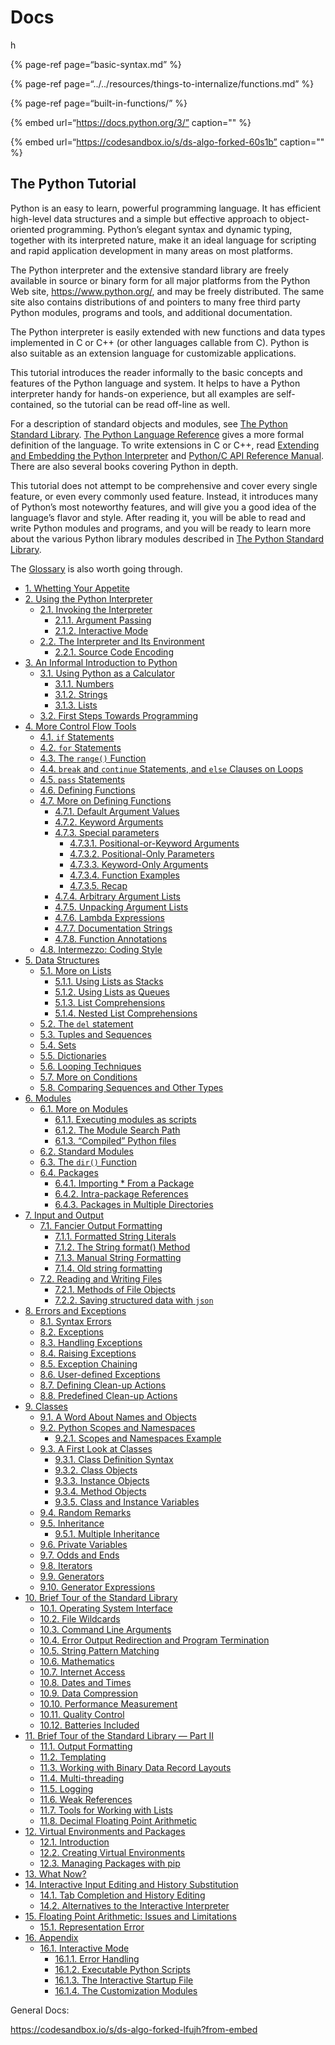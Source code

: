 Docs
====

h

{% page-ref page=“basic-syntax.md” %}

{% page-ref page=“../../resources/things-to-internalize/functions.md” %}

{% page-ref page=“built-in-functions/” %}

{% embed url=“https://docs.python.org/3/” caption="" %}

{% embed url=“https://codesandbox.io/s/ds-algo-forked-60s1b” caption="" %}

The Python Tutorial
-------------------

Python is an easy to learn, powerful programming language. It has efficient high-level data structures and a simple but effective approach to object-oriented programming. Python’s elegant syntax and dynamic typing, together with its interpreted nature, make it an ideal language for scripting and rapid application development in many areas on most platforms.

The Python interpreter and the extensive standard library are freely available in source or binary form for all major platforms from the Python Web site, <https://www.python.org/>, and may be freely distributed. The same site also contains distributions of and pointers to many free third party Python modules, programs and tools, and additional documentation.

The Python interpreter is easily extended with new functions and data types implemented in C or C++ (or other languages callable from C). Python is also suitable as an extension language for customizable applications.

This tutorial introduces the reader informally to the basic concepts and features of the Python language and system. It helps to have a Python interpreter handy for hands-on experience, but all examples are self-contained, so the tutorial can be read off-line as well.

For a description of standard objects and modules, see [The Python Standard Library](https://docs.python.org/3.9/library/index.html#library-index). [The Python Language Reference](https://docs.python.org/3.9/reference/index.html#reference-index) gives a more formal definition of the language. To write extensions in C or C++, read [Extending and Embedding the Python Interpreter](https://docs.python.org/3.9/extending/index.html#extending-index) and [Python/C API Reference Manual](https://docs.python.org/3.9/c-api/index.html#c-api-index). There are also several books covering Python in depth.

This tutorial does not attempt to be comprehensive and cover every single feature, or even every commonly used feature. Instead, it introduces many of Python’s most noteworthy features, and will give you a good idea of the language’s flavor and style. After reading it, you will be able to read and write Python modules and programs, and you will be ready to learn more about the various Python library modules described in [The Python Standard Library](https://docs.python.org/3.9/library/index.html#library-index).

The [Glossary](https://docs.python.org/3.9/glossary.html#glossary) is also worth going through.

-   [1. Whetting Your Appetite](https://docs.python.org/3.9/tutorial/appetite.html)
-   [2. Using the Python Interpreter](https://docs.python.org/3.9/tutorial/interpreter.html)
    -   [2.1. Invoking the Interpreter](https://docs.python.org/3.9/tutorial/interpreter.html#invoking-the-interpreter)
        -   [2.1.1. Argument Passing](https://docs.python.org/3.9/tutorial/interpreter.html#argument-passing)
        -   [2.1.2. Interactive Mode](https://docs.python.org/3.9/tutorial/interpreter.html#interactive-mode)
    -   [2.2. The Interpreter and Its Environment](https://docs.python.org/3.9/tutorial/interpreter.html#the-interpreter-and-its-environment)
        -   [2.2.1. Source Code Encoding](https://docs.python.org/3.9/tutorial/interpreter.html#source-code-encoding)
-   [3. An Informal Introduction to Python](https://docs.python.org/3.9/tutorial/introduction.html)
    -   [3.1. Using Python as a Calculator](https://docs.python.org/3.9/tutorial/introduction.html#using-python-as-a-calculator)
        -   [3.1.1. Numbers](https://docs.python.org/3.9/tutorial/introduction.html#numbers)
        -   [3.1.2. Strings](https://docs.python.org/3.9/tutorial/introduction.html#strings)
        -   [3.1.3. Lists](https://docs.python.org/3.9/tutorial/introduction.html#lists)
    -   [3.2. First Steps Towards Programming](https://docs.python.org/3.9/tutorial/introduction.html#first-steps-towards-programming)
-   [4. More Control Flow Tools](https://docs.python.org/3.9/tutorial/controlflow.html)
    -   [4.1. `if` Statements](https://docs.python.org/3.9/tutorial/controlflow.html#if-statements)
    -   [4.2. `for` Statements](https://docs.python.org/3.9/tutorial/controlflow.html#for-statements)
    -   [4.3. The `range()` Function](https://docs.python.org/3.9/tutorial/controlflow.html#the-range-function)
    -   [4.4. `break` and `continue` Statements, and `else` Clauses on Loops](https://docs.python.org/3.9/tutorial/controlflow.html#break-and-continue-statements-and-else-clauses-on-loops)
    -   [4.5. `pass` Statements](https://docs.python.org/3.9/tutorial/controlflow.html#pass-statements)
    -   [4.6. Defining Functions](https://docs.python.org/3.9/tutorial/controlflow.html#defining-functions)
    -   [4.7. More on Defining Functions](https://docs.python.org/3.9/tutorial/controlflow.html#more-on-defining-functions)
        -   [4.7.1. Default Argument Values](https://docs.python.org/3.9/tutorial/controlflow.html#default-argument-values)
        -   [4.7.2. Keyword Arguments](https://docs.python.org/3.9/tutorial/controlflow.html#keyword-arguments)
        -   [4.7.3. Special parameters](https://docs.python.org/3.9/tutorial/controlflow.html#special-parameters)
            -   [4.7.3.1. Positional-or-Keyword Arguments](https://docs.python.org/3.9/tutorial/controlflow.html#positional-or-keyword-arguments)
            -   [4.7.3.2. Positional-Only Parameters](https://docs.python.org/3.9/tutorial/controlflow.html#positional-only-parameters)
            -   [4.7.3.3. Keyword-Only Arguments](https://docs.python.org/3.9/tutorial/controlflow.html#keyword-only-arguments)
            -   [4.7.3.4. Function Examples](https://docs.python.org/3.9/tutorial/controlflow.html#function-examples)
            -   [4.7.3.5. Recap](https://docs.python.org/3.9/tutorial/controlflow.html#recap)
        -   [4.7.4. Arbitrary Argument Lists](https://docs.python.org/3.9/tutorial/controlflow.html#arbitrary-argument-lists)
        -   [4.7.5. Unpacking Argument Lists](https://docs.python.org/3.9/tutorial/controlflow.html#unpacking-argument-lists)
        -   [4.7.6. Lambda Expressions](https://docs.python.org/3.9/tutorial/controlflow.html#lambda-expressions)
        -   [4.7.7. Documentation Strings](https://docs.python.org/3.9/tutorial/controlflow.html#documentation-strings)
        -   [4.7.8. Function Annotations](https://docs.python.org/3.9/tutorial/controlflow.html#function-annotations)
    -   [4.8. Intermezzo: Coding Style](https://docs.python.org/3.9/tutorial/controlflow.html#intermezzo-coding-style)
-   [5. Data Structures](https://docs.python.org/3.9/tutorial/datastructures.html)
    -   [5.1. More on Lists](https://docs.python.org/3.9/tutorial/datastructures.html#more-on-lists)
        -   [5.1.1. Using Lists as Stacks](https://docs.python.org/3.9/tutorial/datastructures.html#using-lists-as-stacks)
        -   [5.1.2. Using Lists as Queues](https://docs.python.org/3.9/tutorial/datastructures.html#using-lists-as-queues)
        -   [5.1.3. List Comprehensions](https://docs.python.org/3.9/tutorial/datastructures.html#list-comprehensions)
        -   [5.1.4. Nested List Comprehensions](https://docs.python.org/3.9/tutorial/datastructures.html#nested-list-comprehensions)
    -   [5.2. The `del` statement](https://docs.python.org/3.9/tutorial/datastructures.html#the-del-statement)
    -   [5.3. Tuples and Sequences](https://docs.python.org/3.9/tutorial/datastructures.html#tuples-and-sequences)
    -   [5.4. Sets](https://docs.python.org/3.9/tutorial/datastructures.html#sets)
    -   [5.5. Dictionaries](https://docs.python.org/3.9/tutorial/datastructures.html#dictionaries)
    -   [5.6. Looping Techniques](https://docs.python.org/3.9/tutorial/datastructures.html#looping-techniques)
    -   [5.7. More on Conditions](https://docs.python.org/3.9/tutorial/datastructures.html#more-on-conditions)
    -   [5.8. Comparing Sequences and Other Types](https://docs.python.org/3.9/tutorial/datastructures.html#comparing-sequences-and-other-types)
-   [6. Modules](https://docs.python.org/3.9/tutorial/modules.html)
    -   [6.1. More on Modules](https://docs.python.org/3.9/tutorial/modules.html#more-on-modules)
        -   [6.1.1. Executing modules as scripts](https://docs.python.org/3.9/tutorial/modules.html#executing-modules-as-scripts)
        -   [6.1.2. The Module Search Path](https://docs.python.org/3.9/tutorial/modules.html#the-module-search-path)
        -   [6.1.3. “Compiled” Python files](https://docs.python.org/3.9/tutorial/modules.html#compiled-python-files)
    -   [6.2. Standard Modules](https://docs.python.org/3.9/tutorial/modules.html#standard-modules)
    -   [6.3. The `dir()` Function](https://docs.python.org/3.9/tutorial/modules.html#the-dir-function)
    -   [6.4. Packages](https://docs.python.org/3.9/tutorial/modules.html#packages)
        -   [6.4.1. Importing \* From a Package](https://docs.python.org/3.9/tutorial/modules.html#importing-from-a-package)
        -   [6.4.2. Intra-package References](https://docs.python.org/3.9/tutorial/modules.html#intra-package-references)
        -   [6.4.3. Packages in Multiple Directories](https://docs.python.org/3.9/tutorial/modules.html#packages-in-multiple-directories)
-   [7. Input and Output](https://docs.python.org/3.9/tutorial/inputoutput.html)
    -   [7.1. Fancier Output Formatting](https://docs.python.org/3.9/tutorial/inputoutput.html#fancier-output-formatting)
        -   [7.1.1. Formatted String Literals](https://docs.python.org/3.9/tutorial/inputoutput.html#formatted-string-literals)
        -   [7.1.2. The String format() Method](https://docs.python.org/3.9/tutorial/inputoutput.html#the-string-format-method)
        -   [7.1.3. Manual String Formatting](https://docs.python.org/3.9/tutorial/inputoutput.html#manual-string-formatting)
        -   [7.1.4. Old string formatting](https://docs.python.org/3.9/tutorial/inputoutput.html#old-string-formatting)
    -   [7.2. Reading and Writing Files](https://docs.python.org/3.9/tutorial/inputoutput.html#reading-and-writing-files)
        -   [7.2.1. Methods of File Objects](https://docs.python.org/3.9/tutorial/inputoutput.html#methods-of-file-objects)
        -   [7.2.2. Saving structured data with `json`](https://docs.python.org/3.9/tutorial/inputoutput.html#saving-structured-data-with-json)
-   [8. Errors and Exceptions](https://docs.python.org/3.9/tutorial/errors.html)
    -   [8.1. Syntax Errors](https://docs.python.org/3.9/tutorial/errors.html#syntax-errors)
    -   [8.2. Exceptions](https://docs.python.org/3.9/tutorial/errors.html#exceptions)
    -   [8.3. Handling Exceptions](https://docs.python.org/3.9/tutorial/errors.html#handling-exceptions)
    -   [8.4. Raising Exceptions](https://docs.python.org/3.9/tutorial/errors.html#raising-exceptions)
    -   [8.5. Exception Chaining](https://docs.python.org/3.9/tutorial/errors.html#exception-chaining)
    -   [8.6. User-defined Exceptions](https://docs.python.org/3.9/tutorial/errors.html#user-defined-exceptions)
    -   [8.7. Defining Clean-up Actions](https://docs.python.org/3.9/tutorial/errors.html#defining-clean-up-actions)
    -   [8.8. Predefined Clean-up Actions](https://docs.python.org/3.9/tutorial/errors.html#predefined-clean-up-actions)
-   [9. Classes](https://docs.python.org/3.9/tutorial/classes.html)
    -   [9.1. A Word About Names and Objects](https://docs.python.org/3.9/tutorial/classes.html#a-word-about-names-and-objects)
    -   [9.2. Python Scopes and Namespaces](https://docs.python.org/3.9/tutorial/classes.html#python-scopes-and-namespaces)
        -   [9.2.1. Scopes and Namespaces Example](https://docs.python.org/3.9/tutorial/classes.html#scopes-and-namespaces-example)
    -   [9.3. A First Look at Classes](https://docs.python.org/3.9/tutorial/classes.html#a-first-look-at-classes)
        -   [9.3.1. Class Definition Syntax](https://docs.python.org/3.9/tutorial/classes.html#class-definition-syntax)
        -   [9.3.2. Class Objects](https://docs.python.org/3.9/tutorial/classes.html#class-objects)
        -   [9.3.3. Instance Objects](https://docs.python.org/3.9/tutorial/classes.html#instance-objects)
        -   [9.3.4. Method Objects](https://docs.python.org/3.9/tutorial/classes.html#method-objects)
        -   [9.3.5. Class and Instance Variables](https://docs.python.org/3.9/tutorial/classes.html#class-and-instance-variables)
    -   [9.4. Random Remarks](https://docs.python.org/3.9/tutorial/classes.html#random-remarks)
    -   [9.5. Inheritance](https://docs.python.org/3.9/tutorial/classes.html#inheritance)
        -   [9.5.1. Multiple Inheritance](https://docs.python.org/3.9/tutorial/classes.html#multiple-inheritance)
    -   [9.6. Private Variables](https://docs.python.org/3.9/tutorial/classes.html#private-variables)
    -   [9.7. Odds and Ends](https://docs.python.org/3.9/tutorial/classes.html#odds-and-ends)
    -   [9.8. Iterators](https://docs.python.org/3.9/tutorial/classes.html#iterators)
    -   [9.9. Generators](https://docs.python.org/3.9/tutorial/classes.html#generators)
    -   [9.10. Generator Expressions](https://docs.python.org/3.9/tutorial/classes.html#generator-expressions)
-   [10. Brief Tour of the Standard Library](https://docs.python.org/3.9/tutorial/stdlib.html)
    -   [10.1. Operating System Interface](https://docs.python.org/3.9/tutorial/stdlib.html#operating-system-interface)
    -   [10.2. File Wildcards](https://docs.python.org/3.9/tutorial/stdlib.html#file-wildcards)
    -   [10.3. Command Line Arguments](https://docs.python.org/3.9/tutorial/stdlib.html#command-line-arguments)
    -   [10.4. Error Output Redirection and Program Termination](https://docs.python.org/3.9/tutorial/stdlib.html#error-output-redirection-and-program-termination)
    -   [10.5. String Pattern Matching](https://docs.python.org/3.9/tutorial/stdlib.html#string-pattern-matching)
    -   [10.6. Mathematics](https://docs.python.org/3.9/tutorial/stdlib.html#mathematics)
    -   [10.7. Internet Access](https://docs.python.org/3.9/tutorial/stdlib.html#internet-access)
    -   [10.8. Dates and Times](https://docs.python.org/3.9/tutorial/stdlib.html#dates-and-times)
    -   [10.9. Data Compression](https://docs.python.org/3.9/tutorial/stdlib.html#data-compression)
    -   [10.10. Performance Measurement](https://docs.python.org/3.9/tutorial/stdlib.html#performance-measurement)
    -   [10.11. Quality Control](https://docs.python.org/3.9/tutorial/stdlib.html#quality-control)
    -   [10.12. Batteries Included](https://docs.python.org/3.9/tutorial/stdlib.html#batteries-included)
-   [11. Brief Tour of the Standard Library — Part II](https://docs.python.org/3.9/tutorial/stdlib2.html)
    -   [11.1. Output Formatting](https://docs.python.org/3.9/tutorial/stdlib2.html#output-formatting)
    -   [11.2. Templating](https://docs.python.org/3.9/tutorial/stdlib2.html#templating)
    -   [11.3. Working with Binary Data Record Layouts](https://docs.python.org/3.9/tutorial/stdlib2.html#working-with-binary-data-record-layouts)
    -   [11.4. Multi-threading](https://docs.python.org/3.9/tutorial/stdlib2.html#multi-threading)
    -   [11.5. Logging](https://docs.python.org/3.9/tutorial/stdlib2.html#logging)
    -   [11.6. Weak References](https://docs.python.org/3.9/tutorial/stdlib2.html#weak-references)
    -   [11.7. Tools for Working with Lists](https://docs.python.org/3.9/tutorial/stdlib2.html#tools-for-working-with-lists)
    -   [11.8. Decimal Floating Point Arithmetic](https://docs.python.org/3.9/tutorial/stdlib2.html#decimal-floating-point-arithmetic)
-   [12. Virtual Environments and Packages](https://docs.python.org/3.9/tutorial/venv.html)
    -   [12.1. Introduction](https://docs.python.org/3.9/tutorial/venv.html#introduction)
    -   [12.2. Creating Virtual Environments](https://docs.python.org/3.9/tutorial/venv.html#creating-virtual-environments)
    -   [12.3. Managing Packages with pip](https://docs.python.org/3.9/tutorial/venv.html#managing-packages-with-pip)
-   [13. What Now?](https://docs.python.org/3.9/tutorial/whatnow.html)
-   [14. Interactive Input Editing and History Substitution](https://docs.python.org/3.9/tutorial/interactive.html)
    -   [14.1. Tab Completion and History Editing](https://docs.python.org/3.9/tutorial/interactive.html#tab-completion-and-history-editing)
    -   [14.2. Alternatives to the Interactive Interpreter](https://docs.python.org/3.9/tutorial/interactive.html#alternatives-to-the-interactive-interpreter)
-   [15. Floating Point Arithmetic: Issues and Limitations](https://docs.python.org/3.9/tutorial/floatingpoint.html)
    -   [15.1. Representation Error](https://docs.python.org/3.9/tutorial/floatingpoint.html#representation-error)
-   [16. Appendix](https://docs.python.org/3.9/tutorial/appendix.html)
    -   [16.1. Interactive Mode](https://docs.python.org/3.9/tutorial/appendix.html#interactive-mode)
        -   [16.1.1. Error Handling](https://docs.python.org/3.9/tutorial/appendix.html#error-handling)
        -   [16.1.2. Executable Python Scripts](https://docs.python.org/3.9/tutorial/appendix.html#executable-python-scripts)
        -   [16.1.3. The Interactive Startup File](https://docs.python.org/3.9/tutorial/appendix.html#the-interactive-startup-file)
        -   [16.1.4. The Customization Modules](https://docs.python.org/3.9/tutorial/appendix.html#the-customization-modules)

General Docs:

<https://codesandbox.io/s/ds-algo-forked-lfujh?from-embed>
